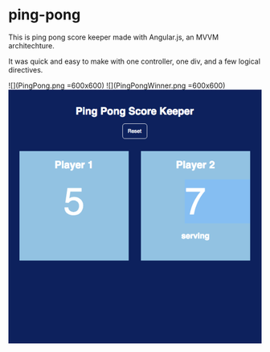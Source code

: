 # ping-pong
This is ping pong score keeper made with Angular.js, an MVVM architechture. 

It was quick and easy to make with one controller, one div, and a few logical directives. 

![](PingPong.png =600x600)
![](PingPongWinner.png =600x600)
<img src="PingPong.png" width="600" />
